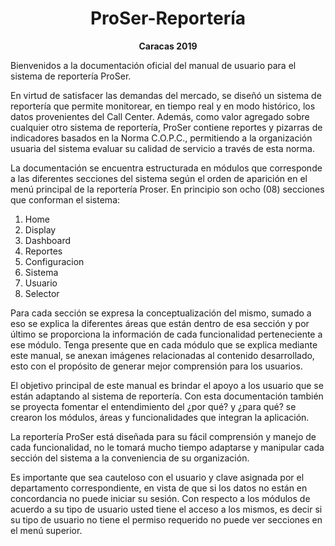 # <center> ProSer-Reportería </center> 

**<center> Caracas 2019 </center>**

Bienvenidos a la documentación oficial del manual de usuario para el sistema de reportería ProSer.  

En virtud de satisfacer las demandas del mercado, se diseñó un sistema de reportería que permite monitorear, en tiempo real y en modo histórico, los datos provenientes del Call Center. Además, como valor agregado sobre cualquier otro sistema de reportería, ProSer contiene reportes y pizarras de indicadores basados en la Norma C.O.P.C., permitiendo a la organización usuaria del sistema evaluar su
calidad de servicio a través de esta norma.  

La documentación se encuentra estructurada en módulos que corresponde a las diferentes secciones del sistema según el orden de aparición en el menú principal de la reportería Proser. En principio son ocho (08) secciones que conforman el sistema:  

1. Home
2. Display
3. Dashboard
4. Reportes
5. Configuracion
6. Sistema
7. Usuario
8. Selector  

Para cada sección se expresa la conceptualización del mismo, sumado a eso se explica la diferentes áreas que están dentro de esa sección y por último se proporciona la información de cada funcionalidad perteneciente a ese módulo. Tenga presente que en cada módulo que se explica mediante este manual, se anexan imágenes relacionadas al contenido desarrollado, esto con el propósito de generar mejor
comprensión para los usuarios.  

El objetivo principal de este manual es brindar el apoyo a los usuario que se están adaptando al sistema de reportería. Con esta documentación también se proyecta fomentar el entendimiento del ¿por qué? y ¿para qué? se crearon los módulos, áreas y funcionalidades que integran la aplicación.  

La reportería ProSer está diseñada para su fácil comprensión y manejo de cada funcionalidad, no le tomará mucho tiempo adaptarse y manipular cada sección del sistema a la conveniencia de su organización.  

Es importante que sea cauteloso con el usuario y clave asignada por el departamento correspondiente, en vista de que si los datos no están en concordancia no puede iniciar su sesión. 
Con respecto a los módulos de acuerdo a su tipo de usuario usted tiene el acceso a los mismos, es decir si su tipo de usuario no tiene el permiso requerido no puede ver secciones en el menú superior. 